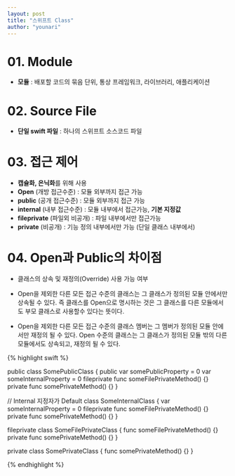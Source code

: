```yaml
---
layout: post
title: "스위프트 Class"
author: "younari"
---
```


# 01. Module
- **모듈** : 배포할 코드의 묶음 단위, 통상 프레임워크, 라이브러리, 애플리케이션

# 02. Source File
- **단일 swift 파일** : 하나의 스위프트 소스코드 파일


# 03. 접근 제어
- **캡슐화, 은닉화**를 위해 사용
- **Open** (개방 접근수준) : 모듈 외부까지 접근 가능
- **public** (공개 접근수준) : 모듈 외부까지 접근 가능
- **internal** (내부 접근수준) : 모듈 내부에서 접근가능, **기본 지정값**
- **fileprivate** (파일외 비공개) : 파일 내부에서만 접근가능
- **private** (비공개) : 기능 정의 내부에서만 가능 (단일 클래스 내부에서)

# 04. Open과 Public의 차이점
- 클래스의 상속 및 재정의(Override) 사용 가능 여부

- Open을 제외한 다른 모든 접근 수준의 클래스는 그 클래스가 정의된 모듈 안에서만 상속될 수 있다. 즉 클래스를 Open으로 명시하는 것은 그 클래스를 다른 모듈에서도 부모 클래스로 사용할수 있다는 뜻이다.
- Open을 제외한 다른 모든 접근 수준의 클래스 멤버는 그 멤버가 정의된 모듈 안에서만 재정의 될 수 있다. Open 수준의 클래스는 그 클래스가 정의된 모듈 밖의 다른 모듈에서도 상속되고, 재정의 될 수 있다.



{% highlight swift %}

public class SomePublicClass {
     public var somePublicProperty = 0
     var someInternalProperty = 0
     fileprivate func someFilePrivateMethod() {}
     private func somePrivateMethod() {}
}

// Internal 지정자가 Default
class SomeInternalClass {
     var someInternalProperty = 0
     fileprivate func someFilePrivateMethod() {}
     private func somePrivateMethod() {}
}

fileprivate class SomeFilePrivateClass {
     func someFilePrivateMethod() {}
     private func somePrivateMethod() {}
}

private class SomePrivateClass {
     func somePrivateMethod() {}
}

{% endhighlight %}
